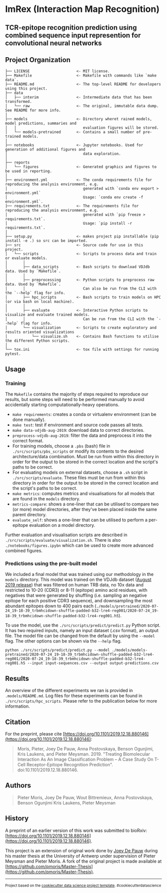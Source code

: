 ImRex (Interaction Map Recognition)
==============================

## TCR-epitope recognition prediction using combined sequence input represention for convolutional neural networks

Project Organization
------------

    ├── LICENSE                     <- MIT license.
    ├── Makefile                    <- Makefile with commands like `make data`.
    ├── README.md                   <- The top-level README for developers using this project.
    ├── data
    │   ├── interim                 <- Intermediate data that has been transformed.
    │   └── raw                     <- The original, immutable data dump. See README for more info.
    │
    ├── models                      <- Directory wheret rained models, model predictions, summaries and
    │   │                              evaluation figures will be stored.
    │   └── models-pretrained       <- Contains a small number of pre-trained models.
    │
    ├── notebooks                   <- Jupyter notebooks. Used for generation of additional figures and
    │                                  data exploration.
    │
    ├── reports
    │   └── figures                 <- Generated graphics and figures to be used in reporting.
    │
    ├── environment.yml             <- The conda requirements file for reproducing the analysis environment, e.g.
    │                                  generated with `conda env export > environment.yml`
    │                                  Usage: `conda env create -f environment.yml`.
    ├── requirements.txt            <- The requirements file for reproducing the analysis environment, e.g.
    │                                  generated with `pip freeze > requirements.txt`.
    │                                  Usage: `pip install -r requirements.txt`.
    │
    ├── setup.py                    <- makes project pip installable (pip install -e .) so src can be imported.
    ├── src                         <- Source code for use in this project.
    │   └── scripts                 <- Scripts to process data and train or evaluate models.
    │       │
    │       ├── data_scripts        <- Bash scripts to download VDJdb data. Used by `Makefile`.
    │       │
    │       ├── preprocessing       <- Python scripts to preprocess raw data. Used by `Makefile`.
    │       │                          Can also be run from the CLI with the `--help` flag for info.
    │       ├── hpc_scripts         <- Bash scripts to train models on HPC (or via bash on local machine).
    │       │
    │       ├── evaluate            <- Interactive Python scripts to visualize and evaluate trained models.
    │       │                          Can be run from the CLI with the `--help` flag for info.
    │       └── visualization       <- Scripts to create exploratory and results oriented visualizations
    │           └── visualize.sh    <- Contains Bash functions to utilise the different Python scripts.
    │
    └── tox.ini                     <- tox file with settings for running pytest.

## Usage

### Training

The `Makefile` contains the majority of steps required to reproduce our results, but some steps will need to be performed manually to avoid accidentally starting computationally-heavy operations.

- `make requirements`: creates a conda or virtualenv environment (can be done manually).
- `make test`: test if environment and source code passes all tests.
- `make data-vdjdb-aug-2019`: download data to correct directories.
- `preprocess-vdjdb-aug-2019`: filter the data and preprocess it into the correct format.
- For training models, choose a `.pbs` (bash) file in `./src/scripts/pbs_scripts` or modify its contents to the desired architecture/data combination. Must be run from within this directory in order for the output to be stored in the correct location and the script's paths to be correct.
- For evaluating models on external datasets, choose a `.sh` script in `./src/scripts/evaluate`. These files must be run from within this directory in order for the output to be stored in the correct location and the script's paths to be correct.
- `make metrics`: computes metrics and visualisations for all models that are found in the `models` directory.
- `metrics-compare`: shows a one-liner that can be utilised to compare two (or more) model directories, after they've been placed inside the same parent directory.
- `evaluate_self`: shows a one-liner that can be utilised to perform a per-epitope evaluation on a model directory.

Further evaluation and visualisation scripts are described in `./src/scripts/evaluate/visualization.sh`. There is also `./notebooks/figures.ipybn` which can be used to create more advanced combined figures.

### Predictions using the pre-built model

We included a final model that was trained using our methodology in the `models` directory. This model was trained on the VDJdb dataset ([August 2019 release](https://github.com/antigenomics/vdjdb-db/releases/tag/2019-08-08)) that was filtered on human TRB data, no 10x data and restricted to 10-20 (CDR3) or 8-11 (epitope) amino acid residues, with negatives that were generated by shuffling (i.e. sampling an negative epitope for each positive CDR3 sequence), and downsampling the most abundant epitopes down to 400 pairs each (`./models/pretrained/2020-07-24_19-18-39_trbmhcidown-shuffle-padded-b32-lre4-reg001/2020-07-24_19-18-39_trbmhcidown-shuffle-padded-b32-lre4-reg001.h5`).

To use the model, use the `./src/scripts/predict/predict.py` Python script. It has two required inputs, namely an input dataset (.csv format), an output file. The model file can be changed from the default by using the `--model` flag. The other options can be shown via the `--help` flag.

```
python ./src/scripts/predict/predict.py --model ./models/models-pretrained/2020-07-24_19-18-39_trbmhcidown-shuffle-padded-b32-lre4-reg001/2020-07-24_19-18-39_trbmhcidown-shuffle-padded-b32-lre4-reg001.h5 --input input-sequences.csv --output output-predictions.csv
```

## Results

An overview of the different experiments we ran is provided in `.models/README.md`. Log files for these experiments can be found in `./src/scripts/hpc_scripts`. Please refer to the publication below for more information.

## Citation

For the preprint, please cite [https://doi.org/10.1101/2019.12.18.880146](https://doi.org/10.1101/2019.12.18.880146):

>Moris, Pieter, Joey De Pauw, Anna Postovskaya, Benson Ogunjimi, Kris Laukens, and Pieter Meysman. 2019. "Treating Biomolecular Interaction As An Image Classification Problem – A Case Study On T-Cell Receptor-Epitope Recognition Prediction". doi:10.1101/2019.12.18.880146.

## Authors

>Pieter Moris,
>Joey De Pauw,
>Wout Bittremieux,
>Anna Postovskaya,
>Benson Ogunjimi
>Kris Laukens,
>Pieter Meysman

## History

A preprint of an earlier version of this work was submitted to bioRxiv: [https://doi.org/10.1101/2019.12.18.880146](https://doi.org/10.1101/2019.12.18.880146).

This project is an extension of original work done by [Joey De Pauw](https://github.com/JoeyDP) during his master thesis at the University of Antwerp under supervision of Pieter Meysman and Pieter Moris. A fork of the original project is made available at [https://github.com/pmoris/Master-Thesis](https://github.com/pmoris/Master-Thesis).

--------

<p><small>Project based on the <a target="_blank" href="https://drivendata.github.io/cookiecutter-data-science/">cookiecutter data science project template</a>. #cookiecutterdatascience</small></p>
